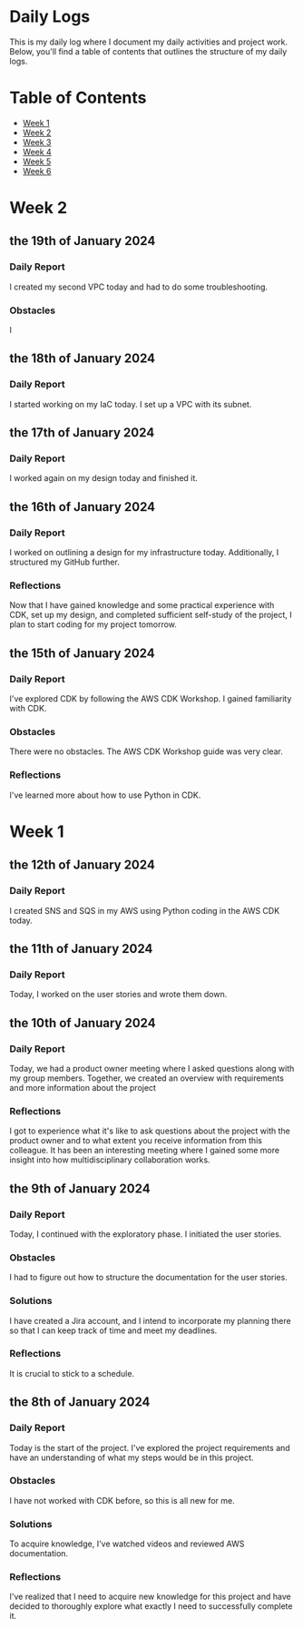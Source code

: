# Daily Logs
This is my daily log where I document my daily activities and project work. Below, you'll find a table of contents that outlines the structure of my daily logs.

# Table of Contents

- [Week 1](#week-1)
- [Week 2](#week-2)
- [Week 3](#week-3)
- [Week 4](#week-4)
- [Week 5](#week-5)
- [Week 6](#week-6)


# Week 2
## the 19th of January 2024
### Daily Report
I created my second VPC today and had to do some troubleshooting.
### Obstacles
I 
## the 18th of January 2024
### Daily Report
I started working on my IaC today. I set up a VPC with its subnet. 
## the 17th of January 2024
### Daily Report
I worked again on my design today and finished it.
## the 16th of January 2024
### Daily Report
I worked on outlining a design for my infrastructure today. Additionally, I structured my GitHub further.
### Reflections
Now that I have gained knowledge and some practical experience with CDK, set up my design, and completed sufficient self-study of the project, I plan to start coding for my project tomorrow.

## the 15th of January 2024
### Daily Report
I've explored CDK by following the AWS CDK Workshop. I gained familiarity with CDK.
### Obstacles
There were no obstacles. The AWS CDK Workshop guide was very clear.
### Reflections
I've learned more about how to use Python in CDK. 


# Week 1
## the 12th of January 2024
### Daily Report
I created SNS and SQS in my AWS using Python coding in the AWS CDK today.

## the 11th of January 2024
### Daily Report
Today, I worked on the user stories and wrote them down.


## the 10th of January 2024
### Daily Report
Today, we had a product owner meeting where I asked questions along with my group members. Together, we created an overview with requirements and more information about the project
### Reflections
I got to experience what it's like to ask questions about the project with the product owner and to what extent you receive information from this colleague. It has been an interesting meeting where I gained some more insight into how multidisciplinary collaboration works.

## the 9th of January 2024
### Daily Report
Today, I continued with the exploratory phase. I initiated the user stories.
### Obstacles
I had to figure out how to structure the documentation for the user stories.
### Solutions
I have created a Jira account, and I intend to incorporate my planning there so that I can keep track of time and meet my deadlines.
### Reflections
It is crucial to stick to a schedule.

## the 8th of January 2024 
### Daily Report
Today is the start of the project. I've explored the project requirements and have an understanding of what my steps would be in this project.
### Obstacles
I have not worked with CDK before, so this is all new for me.
### Solutions
To acquire knowledge, I've watched videos and reviewed AWS documentation.
### Reflections
I've realized that I need to acquire new knowledge for this project and have decided to thoroughly explore what exactly I need to successfully complete it.